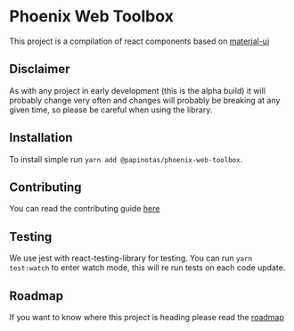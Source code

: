 # Phoenix Web Toolbox

This project is a compilation of react components based on [material-ui](https://material-ui.com)

## Disclaimer

As with any project in early development (this is the alpha build) it will probably change very often and changes will probably be breaking at any given time, so please be careful when using the library.

## Installation

To install simple run `yarn add @papinotas/phoenix-web-toolbox`.

## Contributing

You can read the contributing guide [here](/CONTRIBUTING.md)

## Testing

We use jest with react-testing-library for testing. You can run `yarn test:watch` to enter watch mode, this will re run tests on each code update.

## Roadmap

If you want to know where this project is heading please read the [roadmap](/ROADMAP.md)
